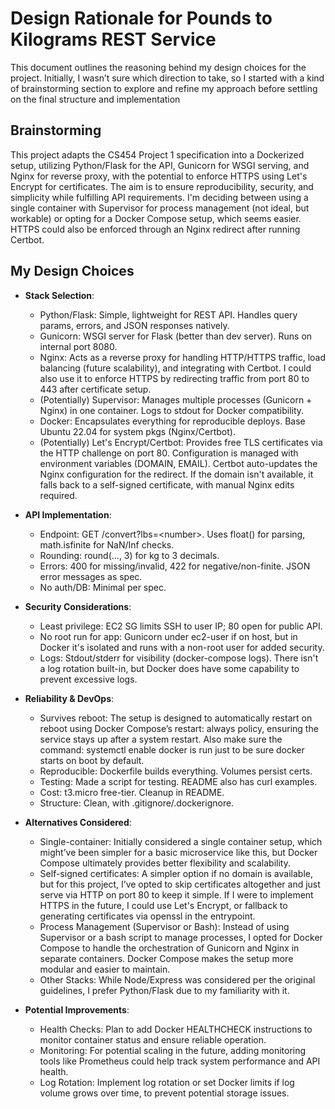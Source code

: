 # Design Rationale for Pounds to Kilograms REST Service
This document outlines the reasoning behind my design choices for the project. Initially, I wasn’t sure which direction to take, so I started with a kind of brainstorming section to explore and refine my approach before settling on the final structure and implementation

## Brainstorming
This project adapts the CS454 Project 1 specification into a Dockerized setup, utilizing Python/Flask for the API, Gunicorn for WSGI serving, and Nginx for reverse proxy, with the potential to enforce HTTPS using Let's Encrypt for certificates. The aim is to ensure reproducibility, security, and simplicity while fulfilling API requirements. I'm deciding between using a single container with Supervisor for process management (not ideal, but workable) or opting for a Docker Compose setup, which seems easier. HTTPS could also be enforced through an Nginx redirect after running Certbot.

## My Design Choices
- **Stack Selection**:
  - Python/Flask: Simple, lightweight for REST API. Handles query params, errors, and JSON responses natively.
  - Gunicorn: WSGI server for Flask (better than dev server). Runs on internal port 8080.
  - Nginx: Acts as a reverse proxy for handling HTTP/HTTPS traffic, load balancing (future scalability), and integrating with Certbot. I could also use it to enforce HTTPS by redirecting traffic from port 80 to 443 after certificate setup.
  - (Potentially) Supervisor: Manages multiple processes (Gunicorn + Nginx) in one container. Logs to stdout for Docker compatibility.
  - Docker: Encapsulates everything for reproducible deploys. Base Ubuntu 22.04 for system pkgs (Nginx/Certbot).
  - (Potentially) Let's Encrypt/Certbot: Provides free TLS certificates via the HTTP challenge on port 80. Configuration is managed with environment variables (DOMAIN, EMAIL). Certbot auto-updates the Nginx configuration for the redirect. If the domain isn't available, it falls back to a self-signed certificate, with manual Nginx edits required.

- **API Implementation**:
  - Endpoint: GET /convert?lbs=\<number>. Uses float() for parsing, math.isfinite for NaN/Inf checks.
  - Rounding: round(..., 3) for kg to 3 decimals.
  - Errors: 400 for missing/invalid, 422 for negative/non-finite. JSON error messages as spec.
  - No auth/DB: Minimal per spec.

- **Security Considerations**:
  - Least privilege: EC2 SG limits SSH to user IP; 80 open for public API.
  - No root run for app: Gunicorn under ec2-user if on host, but in Docker it's isolated and runs with a non-root user for added security.
  - Logs: Stdout/stderr for visibility (docker-compose logs). There isn't a log rotation built-in, but Docker does have some capability to prevent excessive logs.

- **Reliability & DevOps**:
  - Survives reboot: The setup is designed to automatically restart on reboot using         Docker Compose’s restart: always policy, ensuring      the service stays up after a system restart. Also make sure the command: systemctl enable docker is run just to be sure docker starts on boot by default.
  - Reproducible: Dockerfile builds everything. Volumes persist certs.
  - Testing: Made a script for testing. README also has curl examples.
  - Cost: t3.micro free-tier. Cleanup in README.
  - Structure: Clean, with .gitignore/.dockerignore.

- **Alternatives Considered**:
  - Single-container: Initially considered a single container setup, which might’ve been simpler for a basic microservice like this, but Docker Compose ultimately provides better flexibility and scalability.
  - Self-signed certificates: A simpler option if no domain is available, but for this project, I’ve opted to skip certificates altogether and just serve via HTTP on port 80 to keep it simple. If I were to implement HTTPS in the future, I could use Let's Encrypt, or fallback to generating certificates via openssl in the entrypoint.
  - Process Management (Supervisor or Bash): Instead of using Supervisor or a bash script to manage processes, I opted for Docker Compose to handle the orchestration of Gunicorn and Nginx in separate containers. Docker Compose makes the setup more modular and easier to maintain.
  - Other Stacks: While Node/Express was considered per the original guidelines, I prefer Python/Flask due to my familiarity with it.

- **Potential Improvements**:
  - Health Checks: Plan to add Docker HEALTHCHECK instructions to monitor container status and ensure reliable operation.
  - Monitoring: For potential scaling in the future, adding monitoring tools like Prometheus could help track system performance and API health.
  - Log Rotation: Implement log rotation or set Docker limits if log volume grows over time, to prevent potential storage issues.
